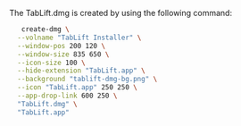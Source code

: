 The TabLift.dmg is created by using the following command:
```bash
   create-dmg \
  --volname "TabLift Installer" \
  --window-pos 200 120 \
  --window-size 835 650 \
  --icon-size 100 \
  --hide-extension "TabLift.app" \
  --background "tablift-dmg-bg.png" \
  --icon "TabLift.app" 250 250 \
  --app-drop-link 600 250 \
  "TabLift.dmg" \
  "TabLift.app"
  ```
